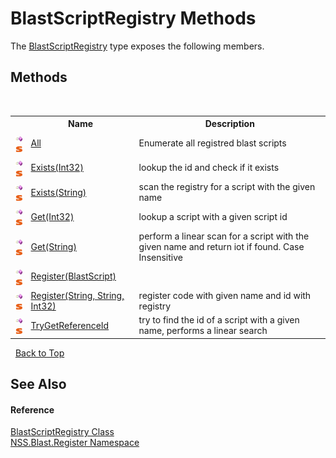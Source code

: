 # BlastScriptRegistry Methods
 

The <a href="T_NSS_Blast_Register_BlastScriptRegistry">BlastScriptRegistry</a> type exposes the following members.


## Methods
&nbsp;<table><tr><th></th><th>Name</th><th>Description</th></tr><tr><td>![Public method](media/pubmethod.gif "Public method")![Static member](media/static.gif "Static member")</td><td><a href="M_NSS_Blast_Register_BlastScriptRegistry_All">All</a></td><td>
Enumerate all registred blast scripts</td></tr><tr><td>![Public method](media/pubmethod.gif "Public method")![Static member](media/static.gif "Static member")</td><td><a href="M_NSS_Blast_Register_BlastScriptRegistry_Exists">Exists(Int32)</a></td><td>
lookup the id and check if it exists</td></tr><tr><td>![Public method](media/pubmethod.gif "Public method")![Static member](media/static.gif "Static member")</td><td><a href="M_NSS_Blast_Register_BlastScriptRegistry_Exists_1">Exists(String)</a></td><td>
scan the registry for a script with the given name</td></tr><tr><td>![Public method](media/pubmethod.gif "Public method")![Static member](media/static.gif "Static member")</td><td><a href="M_NSS_Blast_Register_BlastScriptRegistry_Get">Get(Int32)</a></td><td>
lookup a script with a given script id</td></tr><tr><td>![Public method](media/pubmethod.gif "Public method")![Static member](media/static.gif "Static member")</td><td><a href="M_NSS_Blast_Register_BlastScriptRegistry_Get_1">Get(String)</a></td><td>
perform a linear scan for a script with the given name and return iot if found. Case Insensitive</td></tr><tr><td>![Public method](media/pubmethod.gif "Public method")![Static member](media/static.gif "Static member")</td><td><a href="M_NSS_Blast_Register_BlastScriptRegistry_Register">Register(BlastScript)</a></td><td /></tr><tr><td>![Public method](media/pubmethod.gif "Public method")![Static member](media/static.gif "Static member")</td><td><a href="M_NSS_Blast_Register_BlastScriptRegistry_Register_1">Register(String, String, Int32)</a></td><td>
register code with given name and id with registry</td></tr><tr><td>![Public method](media/pubmethod.gif "Public method")![Static member](media/static.gif "Static member")</td><td><a href="M_NSS_Blast_Register_BlastScriptRegistry_TryGetReferenceId">TryGetReferenceId</a></td><td>
try to find the id of a script with a given name, performs a linear search</td></tr></table>&nbsp;
<a href="#blastscriptregistry-methods">Back to Top</a>

## See Also


#### Reference
<a href="T_NSS_Blast_Register_BlastScriptRegistry">BlastScriptRegistry Class</a><br /><a href="N_NSS_Blast_Register">NSS.Blast.Register Namespace</a><br />